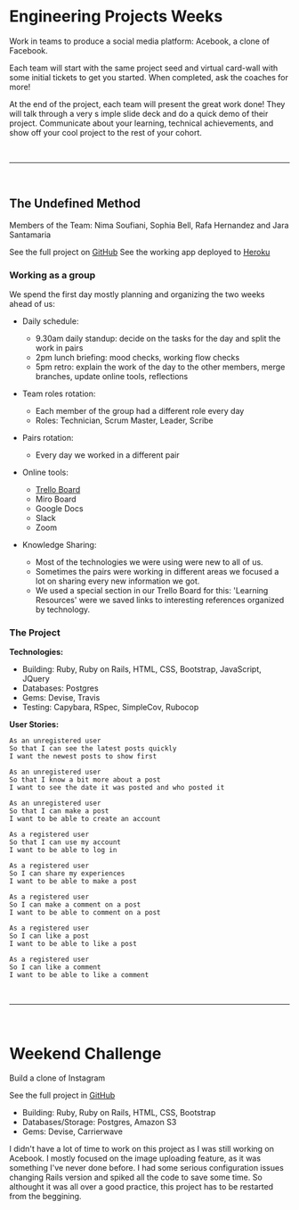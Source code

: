 # Engineering Projects Weeks

Work in teams to produce a social media platform: Acebook, a clone of Facebook.

Each team will start with the same project seed and virtual card-wall with some initial tickets to get you started. When completed, ask the coaches for more!

At the end of the project, each team will present the great work done! They will talk through a very s
imple slide deck and do a quick demo of their project. Communicate about your learning, technical achievements, and show off your cool project to the rest of your cohort.

<br>

***

<br>

## The Undefined Method 

Members of the Team: Nima Soufiani, Sophia Bell, Rafa Hernandez and Jara Santamaria

See the full project on [GitHub](https://github.com/jarasmar/acebook-theUndefinedMethod)
See the working app deployed to [Heroku](https://the-undefined-method.herokuapp.com/users/sign_in)

### Working as a group

We spend the first day mostly planning and organizing the two weeks ahead of us:

- Daily schedule:
  - 9.30am daily standup: decide on the tasks for the day and split the work in pairs
  - 2pm lunch briefing: mood checks, working flow checks
  - 5pm retro: explain the work of the day to the other members, merge branches, update online tools, reflections
  
- Team roles rotation:
  - Each member of the group had a different role every day
  - Roles: Technician, Scrum Master, Leader, Scribe
  
- Pairs rotation:
  - Every day we worked in a different pair
  
- Online tools:
  - [Trello Board](https://trello.com/b/adiRFheq/the-undefined-method)
  - Miro Board
  - Google Docs
  - Slack
  - Zoom

- Knowledge Sharing:
  - Most of the technologies we were using were new to all of us. 
  - Sometimes the pairs were working in different areas we focused a lot on sharing every new information we got. 
  - We used a special section in our Trello Board for this: 'Learning Resources' were we saved links to interesting references organized by technology.


### The Project

**Technologies:** 
- Building: Ruby, Ruby on Rails, HTML, CSS, Bootstrap, JavaScript, JQuery
- Databases: Postgres
- Gems: Devise, Travis
- Testing: Capybara, RSpec, SimpleCov, Rubocop

**User Stories:**

```
As an unregistered user
So that I can see the latest posts quickly
I want the newest posts to show first

As an unregistered user
So that I know a bit more about a post
I want to see the date it was posted and who posted it

As an unregistered user
So that I can make a post
I want to be able to create an account

As a registered user
So that I can use my account
I want to be able to log in

As a registered user
So I can share my experiences
I want to be able to make a post

As a registered user
So I can make a comment on a post
I want to be able to comment on a post

As a registered user
So I can like a post
I want to be able to like a post

As a registered user
So I can like a comment
I want to be able to like a comment
```

<br>

***

<br>

# Weekend Challenge

Build a clone of Instagram

See the full project in [GitHub](https://github.com/jarasmar/instagram-challenge)

- Building: Ruby, Ruby on Rails, HTML, CSS, Bootstrap
- Databases/Storage: Postgres, Amazon S3
- Gems: Devise, Carrierwave

I didn't have a lot of time to work on this project as I was still working on Acebook. I mostly focused on the image uploading feature, as it was something I've never done before. I had some serious configuration issues changing Rails version and spiked all the code to save some time. So althought it was all over a good practice, this project has to be restarted from the beggining.

<br>

